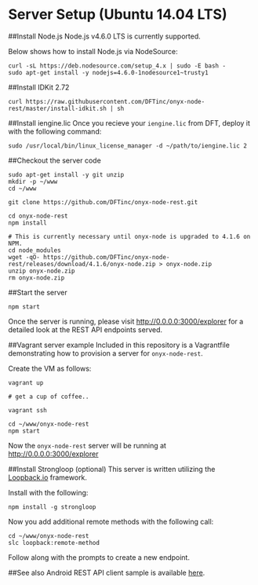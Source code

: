 # Server Setup (Ubuntu 14.04 LTS)

##Install Node.js
Node.js v4.6.0 LTS is currently supported.

Below shows how to install Node.js via NodeSource:
```
curl -sL https://deb.nodesource.com/setup_4.x | sudo -E bash -
sudo apt-get install -y nodejs=4.6.0-1nodesource1~trusty1
```

##Install IDKit 2.72
```
curl https://raw.githubusercontent.com/DFTinc/onyx-node-rest/master/install-idkit.sh | sh
```

##Install iengine.lic
Once you recieve your `iengine.lic` from DFT, deploy it with the following command:
```
sudo /usr/local/bin/linux_license_manager -d ~/path/to/iengine.lic 2
```

##Checkout the server code
```
sudo apt-get install -y git unzip
mkdir -p ~/www
cd ~/www

git clone https://github.com/DFTinc/onyx-node-rest.git

cd onyx-node-rest
npm install

# This is currently necessary until onyx-node is upgraded to 4.1.6 on NPM.
cd node_modules
wget -qO- https://github.com/DFTinc/onyx-node-rest/releases/download/4.1.6/onyx-node.zip > onyx-node.zip
unzip onyx-node.zip
rm onyx-node.zip
```

##Start the server
```
npm start
```

Once the server is running, please visit http://0.0.0.0:3000/explorer for
a detailed look at the REST API endpoints served.

##Vagrant server example
Included in this repository is a Vagrantfile demonstrating how to provision a server for `onyx-node-rest`.

Create the VM as follows:
```
vagrant up

# get a cup of coffee..

vagrant ssh

cd ~/www/onyx-node-rest
npm start
```

Now the `onyx-node-rest` server will be running at http://0.0.0.0:3000/explorer

##Install Strongloop (optional)
This server is written utilizing the [Loopback.io](https://loopback.io/) framework.

Install with the following:
```
npm install -g strongloop
```

Now you add additional remote methods with the following call:
```
cd ~/www/onyx-node-rest
slc loopback:remote-method
```

Follow along with the prompts to create a new endpoint.

##See also
Android REST API client sample is available [here](https://github.com/DFTinc/onyx-demo-rest-client).
